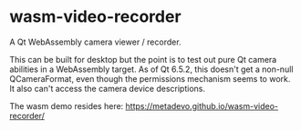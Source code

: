 # wasm-video-recorder
A Qt WebAssembly camera viewer / recorder.

This can be built for desktop but the point is to test out pure Qt camera abilities in a WebAssembly target.
As of Qt 6.5.2, this doesn't get a non-null QCameraFormat, even though the permissions mechanism seems to work. It also can't access the camera device descriptions.

The wasm demo resides here: https://metadevo.github.io/wasm-video-recorder/
